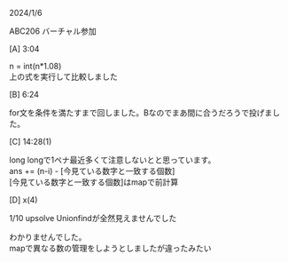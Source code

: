 2024/1/6

ABC206
バーチャル参加

[A] 3:04

n = int(n*1.08)<br>
上の式を実行して比較しました

[B] 6:24

for文を条件を満たすまで回しました。Bなのでまあ間に合うだろうで投げました。

[C] 14:28(1)

long longで1ペナ最近多くて注意しないとと思っています。<br>
ans += (n-i) - [今見ている数字と一致する個数]<br>
[今見ている数字と一致する個数]はmapで前計算

[D] x(4)

1/10 upsolve Unionfindが全然見えませんでした

わかりませんでした。<br>
mapで異なる数の管理をしようとしましたが違ったみたい
